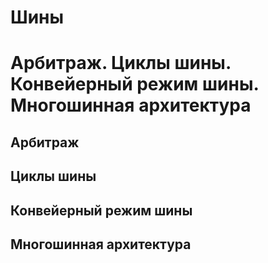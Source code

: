 Шины
====

Арбитраж.
Циклы шины.
Конвейерный режим шины.
Многошинная архитектура
====

Арбитраж
----

Циклы шины
----

Конвейерный режим шины
----

Многошинная архитектура
----
